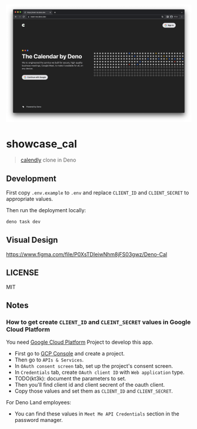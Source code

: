 ![](./doc/screenshot.png)

# showcase_cal

> [calendly](https://calendly.com/) clone in Deno

## Development

First copy `.env.example` to `.env` and replace `CLIENT_ID` and `CLIENT_SECRET`
to appropriate values.

Then run the deployment locally:

```sh
deno task dev
```

## Visual Design

https://www.figma.com/file/P0XsTDIeiwNhm8jFS03gwz/Deno-Cal

## LICENSE

MIT

## Notes

### How to get create `CLIENT_ID` and `CLEINT_SECRET` values in Google Cloud Platform

You need [Google Cloud Platform](https://console.cloud.google.com/) Project to
develop this app.

- First go to [GCP Console](https://console.cloud.google.com/) and create a
  project.
- Then go to `APIs & Services`.
- In `OAuth consent screen` tab, set up the project's consent screen.
- In `Credentials` tab, create `OAuth client ID` with `Web application` type.
- TODO(kt3k): document the parameters to set.
- Then you'll find client id and client secrent of the oauth client.
- Copy those values and set them as `CLIENT_ID` and `CLIENT_SECRET`.

For Deno Land employees:
- You can find these values in `Meet Me API Credentials` section in the password manager.
